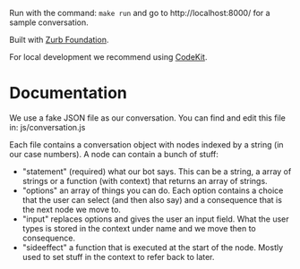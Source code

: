 Run with the command: ``make run`` and go to http://localhost:8000/ for a sample conversation.

Built with [Zurb Foundation](http://foundation.zurb.com).

For local development we recommend using [CodeKit](http://incident57.com/codekit/).

# Documentation

We use a fake JSON file as our conversation. You can find and edit this file in: js/conversation.js

Each file contains a conversation object with nodes indexed by a string (in our case numbers). A node can contain a bunch of stuff:

* "statement" (required) what our bot says. This can be a string, a array of strings or a function (with context) that returns an array of strings.
* "options" an array of things you can do. Each option contains a choice that the user can select (and then also say) and a consequence that is the next node we move to.
* "input" replaces options and gives the user an input field. What the user types is stored in the context under name and we move then to consequence.
* "sideeffect" a function that is executed at the start of the node. Mostly used to set stuff in the context to refer back to later.